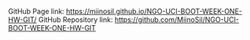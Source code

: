 GitHub Page link: https://miinosil.github.io/NGO-UCI-BOOT-WEEK-ONE-HW-GIT/
GitHub Repository link: https://github.com/MiinoSil/NGO-UCI-BOOT-WEEK-ONE-HW-GIT
